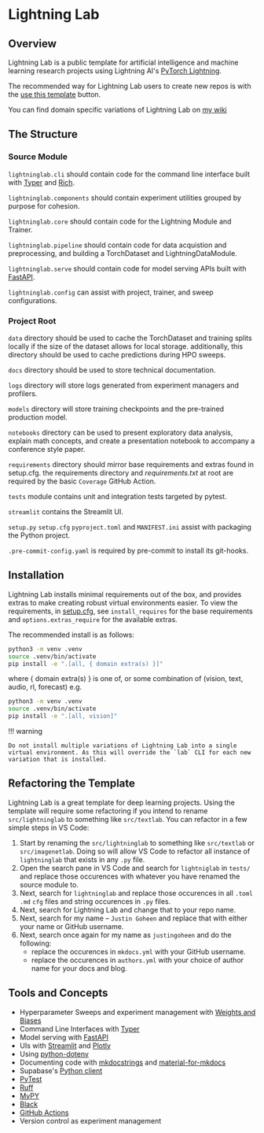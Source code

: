 # Lightning Lab

## Overview

Lightning Lab is a public template for artificial intelligence and machine learning research projects using Lightning AI's [PyTorch Lightning](https://lightning.ai/docs/pytorch/latest/).

The recommended way for Lightning Lab users to create new repos is with the [use this template](https://docs.github.com/en/repositories/creating-and-managing-repositories/creating-a-repository-from-a-template) button.

You can find domain specific variations of Lightning Lab on [my wiki](https://justingoheen.github.io/pages/lightninglabs/)


## The Structure

### Source Module

`lightninglab.cli` should contain code for the command line interface built with [Typer](https://typer.tiangolo.com/) and [Rich](https://rich.readthedocs.io/en/stable/).

`lightninglab.components` should contain experiment utilities grouped by purpose for cohesion.

`lightninglab.core` should contain code for the Lightning Module and Trainer.

`lightninglab.pipeline` should contain code for data acquistion and preprocessing, and building a TorchDataset and LightningDataModule.

`lightninglab.serve` should contain code for model serving APIs built with [FastAPI](https://fastapi.tiangolo.com/project-generation/#machine-learning-models-with-spacy-and-fastapi).

`lightninglab.config` can assist with project, trainer, and sweep configurations.

### Project Root

`data` directory should be used to cache the TorchDataset and training splits locally if the size of the dataset allows for local storage. additionally, this directory should be used to cache predictions during HPO sweeps.

`docs` directory should be used to store technical documentation.

`logs` directory will store logs generated from experiment managers and profilers.

`models` directory will store training checkpoints and the pre-trained production model.

`notebooks` directory can be used to present exploratory data analysis, explain math concepts, and create a presentation notebook to accompany a conference style paper.

`requirements` directory should mirror base requirements and extras found in setup.cfg. the requirements directory and _requirements.txt_ at root are required by the basic `Coverage` GitHub Action.

`tests` module contains unit and integration tests targeted by pytest.

`streamlit` contains the Streamlit UI.

`setup.py` `setup.cfg` `pyproject.toml` and `MANIFEST.ini` assist with packaging the Python project.

`.pre-commit-config.yaml` is required by pre-commit to install its git-hooks.


## Installation

Lightning Lab installs minimal requirements out of the box, and provides extras to make creating robust virtual environments easier. To view the requirements, in [setup.cfg](setup.cfg), see `install_requires` for the base requirements and `options.extras_require` for the available extras.

The recommended install is as follows:

```sh
python3 -m venv .venv
source .venv/bin/activate
pip install -e ".[all, { domain extra(s) }]"
```

where { domain extra(s) } is one of, or some combination of (vision, text, audio, rl, forecast) e.g.

```sh
python3 -m venv .venv
source .venv/bin/activate
pip install -e ".[all, vision]"
```

!!! warning

    Do not install multiple variations of Lightning Lab into a single virtual environment. As this will override the `lab` CLI for each new variation that is installed.

## Refactoring the Template

Lightning Lab is a great template for deep learning projects. Using the template will require some refactoring if you intend to rename `src/lightninglab` to something like `src/textlab`. You can refactor in a few simple steps in VS Code:

1. Start by renaming the `src/lightninglab` to something like `src/textlab` or `src/imagenetlab`. Doing so will allow VS Code to refactor all instance of `lightninglab` that exists in any `.py` file.
2. Open the search pane in VS Code and search for `lightniglab` in `tests/` and replace those occurences with whatever you have renamed the source module to.
3. Next, search for `lightninglab` and replace those occurences in all `.toml` `.md` `cfg` files and string occurences in `.py` files.
4. Next, search for Lightning Lab and change that to your repo name.
5. Next, search for my name – `Justin Goheen` and replace that with either your name or GitHub username.
6. Next, search once again for my name as `justingoheen` and do the following:
    - replace the occurences in `mkdocs.yml` with your GitHub username.
    - replace the occurences in `authors.yml` with your choice of author name for your docs and blog.


## Tools and Concepts

- Hyperparameter Sweeps and experiment management with [Weights and Biases](https://wandb.ai/site)
- Command Line Interfaces with [Typer](https://typer.tiangolo.com)
- Model serving with [FastAPI](https://fastapi.tiangolo.com)
- UIs with [Streamlit](https://streamlit.io) and [Plotly](https://plotly.com/python/)
- Using [python-dotenv](https://github.com/theskumar/python-dotenv)
- Documenting code with [mkdocstrings](https://mkdocstrings.github.io) and [material-for-mkdocs](https://squidfunk.github.io/mkdocs-material/)
- Supabase's [Python client](https://supabase.com/docs/reference/python/initializing)
- [PyTest](https://docs.pytest.org/en/stable/)
- [Ruff](https://docs.astral.sh/ruff/)
- [MyPY](https://mypy.readthedocs.io/en/stable/)
- [Black](https://black.readthedocs.io/en/stable/)
- [GitHub Actions](https://github.com/features/actions)
- Version control as experiment management
